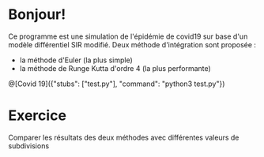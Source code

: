 # Bonjour!

Ce programme est une simulation de l'épidémie de covid19 sur base d'un modèle différentiel SIR modifié.
Deux méthode d'intégration sont proposée :
* la méthode d'Euler (la plus simple)
* la méthode de Runge Kutta d'ordre 4 (la plus performante)

@[Covid 19]({"stubs": ["test.py"], "command": "python3 test.py"})


# Exercice

Comparer les résultats des deux méthodes avec différentes valeurs de subdivisions
